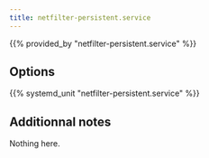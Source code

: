 ```yaml
---
title: netfilter-persistent.service
---
```


{{% provided_by "netfilter-persistent.service" %}}

## Options

{{% systemd_unit "netfilter-persistent.service" %}}

## Additionnal notes

Nothing here.